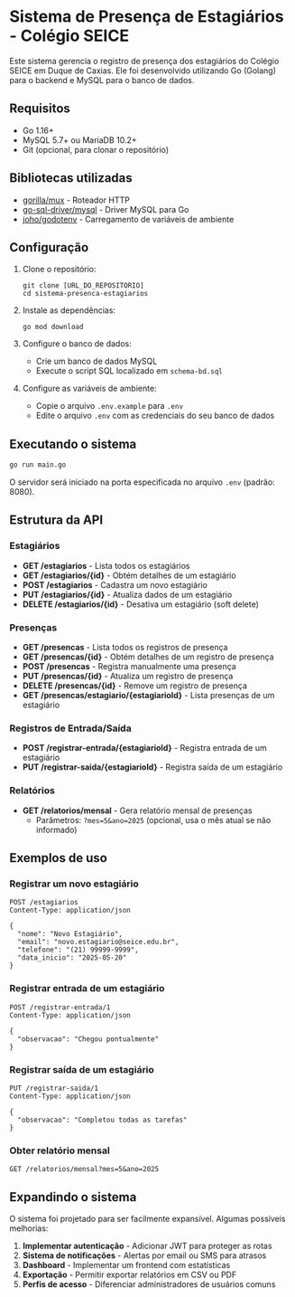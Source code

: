 # Sistema de Presença de Estagiários - Colégio SEICE

Este sistema gerencia o registro de presença dos estagiários do Colégio SEICE em Duque de Caxias. Ele foi desenvolvido utilizando Go (Golang) para o backend e MySQL para o banco de dados.

## Requisitos

- Go 1.16+
- MySQL 5.7+ ou MariaDB 10.2+
- Git (opcional, para clonar o repositório)

## Bibliotecas utilizadas

- [gorilla/mux](https://github.com/gorilla/mux) - Roteador HTTP
- [go-sql-driver/mysql](https://github.com/go-sql-driver/mysql) - Driver MySQL para Go
- [joho/godotenv](https://github.com/joho/godotenv) - Carregamento de variáveis de ambiente

## Configuração

1. Clone o repositório:
   ```
   git clone [URL_DO_REPOSITORIO]
   cd sistema-presenca-estagiarios
   ```

2. Instale as dependências:
   ```
   go mod download
   ```

3. Configure o banco de dados:
   - Crie um banco de dados MySQL
   - Execute o script SQL localizado em `schema-bd.sql`

4. Configure as variáveis de ambiente:
   - Copie o arquivo `.env.example` para `.env`
   - Edite o arquivo `.env` com as credenciais do seu banco de dados

## Executando o sistema

```bash
go run main.go
```

O servidor será iniciado na porta especificada no arquivo `.env` (padrão: 8080).

## Estrutura da API

### Estagiários

- **GET /estagiarios** - Lista todos os estagiários
- **GET /estagiarios/{id}** - Obtém detalhes de um estagiário
- **POST /estagiarios** - Cadastra um novo estagiário
- **PUT /estagiarios/{id}** - Atualiza dados de um estagiário
- **DELETE /estagiarios/{id}** - Desativa um estagiário (soft delete)

### Presenças

- **GET /presencas** - Lista todos os registros de presença
- **GET /presencas/{id}** - Obtém detalhes de um registro de presença
- **POST /presencas** - Registra manualmente uma presença
- **PUT /presencas/{id}** - Atualiza um registro de presença
- **DELETE /presencas/{id}** - Remove um registro de presença
- **GET /presencas/estagiario/{estagiarioId}** - Lista presenças de um estagiário

### Registros de Entrada/Saída

- **POST /registrar-entrada/{estagiarioId}** - Registra entrada de um estagiário
- **PUT /registrar-saida/{estagiarioId}** - Registra saída de um estagiário

### Relatórios

- **GET /relatorios/mensal** - Gera relatório mensal de presenças
  - Parâmetros: `?mes=5&ano=2025` (opcional, usa o mês atual se não informado)

## Exemplos de uso

### Registrar um novo estagiário

```
POST /estagiarios
Content-Type: application/json

{
  "nome": "Novo Estagiário",
  "email": "novo.estagiario@seice.edu.br",
  "telefone": "(21) 99999-9999",
  "data_inicio": "2025-05-20"
}
```

### Registrar entrada de um estagiário

```
POST /registrar-entrada/1
Content-Type: application/json

{
  "observacao": "Chegou pontualmente"
}
```

### Registrar saída de um estagiário

```
PUT /registrar-saida/1
Content-Type: application/json

{
  "observacao": "Completou todas as tarefas"
}
```

### Obter relatório mensal

```
GET /relatorios/mensal?mes=5&ano=2025
```

## Expandindo o sistema

O sistema foi projetado para ser facilmente expansível. Algumas possíveis melhorias:

1. **Implementar autenticação** - Adicionar JWT para proteger as rotas
2. **Sistema de notificações** - Alertas por email ou SMS para atrasos
3. **Dashboard** - Implementar um frontend com estatísticas
4. **Exportação** - Permitir exportar relatórios em CSV ou PDF
5. **Perfis de acesso** - Diferenciar administradores de usuários comuns


